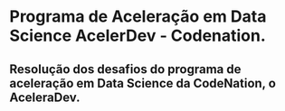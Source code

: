 # Programa de Aceleração em Data Science AcelerDev - Codenation.
## Resolução dos desafios do programa de aceleração em Data Science da CodeNation, o AceleraDev.
